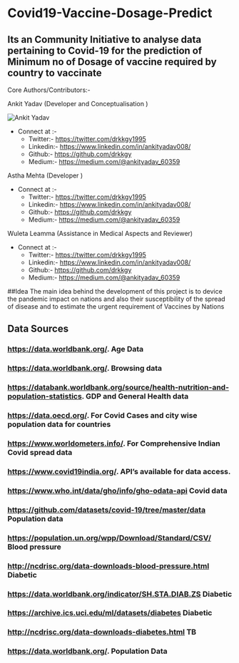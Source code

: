 # Covid19-Vaccine-Dosage-Predict

## Its an Community Initiative to analyse data pertaining to Covid-19 for the prediction of Minimum no of Dosage of vaccine required by country to vaccinate

Core Authors/Contributors:-


Ankit Yadav (Developer and Conceptualisation )

![Ankit Yadav]("https://drive.google.com/file/d/1VJVTbMTvycEuuigBW3guyvjla_2LkafF/view?usp=sharing")

* Connect at :-
    * Twitter:- https://twitter.com/drkkgy1995
    * Linkedin:- https://www.linkedin.com/in/ankityadav008/
    * Github:- https://github.com/drkkgy
    * Medium:- https://medium.com/@ankityadav_60359

Astha Mehta (Developer )

* Connect at :-
    * Twitter:- https://twitter.com/drkkgy1995
    * Linkedin:- https://www.linkedin.com/in/ankityadav008/
    * Github:- https://github.com/drkkgy
    * Medium:- https://medium.com/@ankityadav_60359
    
Wuleta Leamma (Assistance in Medical Aspects and Reviewer)

* Connect at :-
    * Twitter:- https://twitter.com/drkkgy1995
    * Linkedin:- https://www.linkedin.com/in/ankityadav008/
    * Github:- https://github.com/drkkgy
    * Medium:- https://medium.com/@ankityadav_60359
    
##Idea
The main idea behind the development of this project is to device the pandemic impact on nations and also 
their susceptibility of the spread of disease and to estimate the urgent requirement of Vaccines by Nations 


## Data Sources

### https://data.worldbank.org/.                                                        Age Data
### https://data.worldbank.org/.                                                        Browsing data
### https://databank.worldbank.org/source/health-nutrition-and-population-statistics.   GDP and General Health data
### https://data.oecd.org/.                                                        For Covid Cases and city wise population data for countries
### https://www.worldometers.info/.                                                For Comprehensive Indian Covid spread data
### https://www.covid19india.org/.                                                 API’s available for data access.
### https://www.who.int/data/gho/info/gho-odata-api                                Covid data
### https://github.com/datasets/covid-19/tree/master/data                          Population data
### https://population.un.org/wpp/Download/Standard/CSV/                           Blood pressure
### http://ncdrisc.org/data-downloads-blood-pressure.html                          Diabetic
### https://data.worldbank.org/indicator/SH.STA.DIAB.ZS                            Diabetic
### https://archive.ics.uci.edu/ml/datasets/diabetes                               Diabetic
### http://ncdrisc.org/data-downloads-diabetes.html                                TB
### https://data.worldbank.org/.                                                   Population Data

